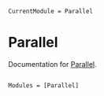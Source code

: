 ```@meta
CurrentModule = Parallel
```

# Parallel

Documentation for [Parallel](https://github.com/wsmoses/Parallel.jl).

```@index
```

```@autodocs
Modules = [Parallel]
```

